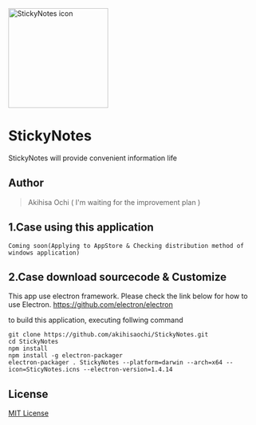 <img src="https://github.com/akihisaochi/StickyNotes/blob/master/app/img/sticky-notes.png" width="200px" alt="StickyNotes icon">

# StickyNotes
StickyNotes will provide convenient information life

## Author

> Akihisa Ochi ( I'm waiting for the improvement plan )


## 1.Case using this application

```
Coming soon(Applying to AppStore & Checking distribution method of windows application)
```


## 2.Case download sourcecode & Customize

This app use electron framework.
Please check the link below for how to use Electron.
https://github.com/electron/electron

to build this application, executing follwing command

```
git clone https://github.com/akihisaochi/StickyNotes.git
cd StickyNotes
npm install
npm install -g electron-packager
electron-packager . StickyNotes --platform=darwin --arch=x64 --icon=SticyNotes.icns --electron-version=1.4.14
```

## License

[MIT License](LICENSE)
